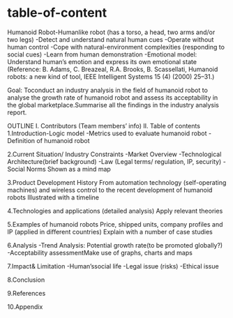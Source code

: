 # table-of-content
Humanoid Robot-Humanlike robot (has a torso, a head, two arms and/or two legs)
-Detect and understand natural human cues
-Operate without human control
-Cope with natural-environment complexities (responding to social cues)
-Learn from human demonstration
-Emotional model: Understand human’s emotion and express its own emotional state
(Reference: B. Adams, C. Breazeal, R.A. Brooks, B. Scassellati, Humanoid robots: a new kind of tool, IEEE Intelligent Systems 15 (4) (2000) 25–31.)

Goal: Toconduct an industry analysis in the field of humanoid robot to analyse the growth rate of humanoid robot and assess its acceptability in the global marketplace.Summarise all the findings in the industry analysis report.

OUTLINE
I. Contributors (Team members’ info)
II. Table of contents
1.Introduction-Logic model
-Metrics used to evaluate humanoid robot
-Definition of humanoid robot

2.Current Situation/ Industry Constraints
-Market Overview
-Technological Architecture(brief background)
-Law (Legal terms/ regulation, IP, security)
-Social Norms
Shown as a mind map

3.Product Development History
From automation technology (self-operating machines) and wireless control to the recent development of humanoid robots
Illustrated with a timeline

4.Technologies and applications (detailed analysis)
Apply relevant theories

5.Examples of humanoid robots
Price, shipped units, company profiles and IP (applied in different countries)
Explain with a number of case studies

6.Analysis 
-Trend Analysis: Potential growth rate(to be promoted globally?)
-Acceptability assessmentMake use of graphs, charts and maps

7.Impact& Limitation
-Human’ssocial life
-Legal issue (risks)
-Ethical issue

8.Conclusion 

9.References

10.Appendix 
